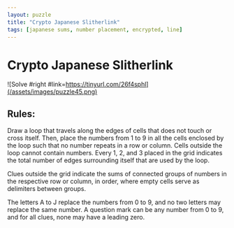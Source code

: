 ```yaml
---
layout: puzzle
title: "Crypto Japanese Slitherlink"
tags: [japanese sums, number placement, encrypted, line]
---
```


# Crypto Japanese Slitherlink

![Solve #right #link=https://tinyurl.com/26f4sphl](/assets/images/puzzle45.png)

## Rules:

Draw a loop that travels along the edges of cells that does not touch or cross itself. Then, place the numbers from 1 to 9 in all the cells enclosed by the loop such that no number repeats in a row or column. Cells outside the loop cannot contain numbers. Every 1, 2, and 3 placed in the grid indicates the total number of edges surrounding itself that are used by the loop.

Clues outside the grid indicate the sums of connected groups of numbers in the respective row or column, in order, where empty cells serve as delimiters between groups.

The letters A to J replace the numbers from 0 to 9, and no two letters may replace the same number. A question mark can be any number from 0 to 9, and for all clues, none may have a leading zero. 
